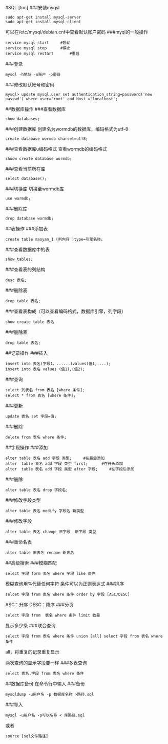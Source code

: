 #SQL
[toc]
###安装myqsl
~~~
sudo apt-get install mysql-server
sudo apt-get install mysql-client
~~~
可以在/etc/mysql/debian.cnf中查看默认账户密码
###myql的一般操作
~~~
service mysql start     #启动
service mysql stop      #停止
service mysql restart       #重启
~~~
###登录
~~~
mysql -h地址 -u账户 -p密码
~~~
###修改默认帐号和密码
~~~
mysql> update mysql.user set authentication_string=password('new passwd') where user='root' and Host ='localhost';
~~~
##数据库操作
###查看数据库
~~~
show databases;
~~~
###创建数据库
创建名为wormdb的数据库，编码格式为utf-8
~~~
create database wormdb charset=utf8;
~~~
###查看数据库u编码格式
查看wormdb的编码格式
~~~
shuow create database wormdb;
~~~
###查看当前所在库
~~~
select database();
~~~
###切换库
切换至wormdb库
~~~
use wormdb;
~~~
###删除库
~~~
drop database wormdb;
~~~
##表操作
###添加表

~~~
create table maoyan_1 (列内容 )type=引擎名称;
~~~
###查看数据库中的表
~~~
show tables;
~~~
###查看表的列结构
~~~
desc 表名;
~~~
###删除表
~~~
drop table 表名;
~~~
###查看表构成（可以查看编码格式，数据库引擎，列字段）
~~~
show create table 表名
~~~
###删除表
~~~
drop table 表名;
~~~
##记录操作
###插入
~~~
insert into 表名(字段1，......)values(值1,....);
insert into 表名 values (值1),(值2);
~~~
###查询
~~~
select 列表名 from 表名 [where 条件];
select * from 表名 [where 条件];
~~~
###更新
~~~
update 表名 set 字段=值;
~~~
###删除
~~~
delete from 表名 where 条件;
~~~
##字段操作
###添加
~~~
alter table 表名 add 字段 类型;     #在最后添加
alter  table 表名 add 字段 类型 first;      #在开头添加
alter  table 表名 add 字段 类型 after 字段;     #在字段后添加
~~~
###删除
~~~
alter table 表名 drop 字段名;
~~~
###修改字段类型
~~~
alter table 表名 modify 字段名 新类型
~~~
###修改字段
~~~
alter table 表名 change 旧字段  新字段 类型
~~~
###重命名表
~~~
alter table 旧表名 rename 新表名
~~~
##高级搜索
###模糊匹配
~~~
select 字段 form 表名 where 字段 like 条件
~~~
模糊查询用%代替任何字符
条件可以为正则表达式
###排序
~~~
selcet 字段 from 表名 where 条件 order by 字段 [ASC/DESC]
~~~
ASC：升序
DESC：降序
###分页
~~~
select 字段 from  表名 where 条件 limit 数量
~~~
显示多少条
###联合查询
~~~
select 字段 from 表名 where 条件 union [all] select 字段 from 表名 where 条件
~~~
all，将重复的记录重复显示

两次查询的显示字段要一样
###多表查询
~~~
select 表名.字段 from 表名 where 条件
~~~
##数据库备份
在命令行中输入
###备份
~~~
mysqldump -u用户名 -p 数据库名称 >路径.sql
~~~
###导入
~~~
mysql -u用户名 -p可以名称 < 库路径.sql
~~~
或者
~~~
source [sql文件路径]
~~~
